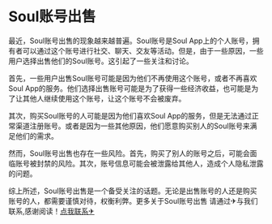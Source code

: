 # Soul账号出售

最近，Soul账号出售的现象越来越普遍。Soul账号是Soul App上的个人账号，拥有者可以通过这个账号进行社交、聊天、交友等活动。但是，由于一些原因，一些用户选择出售他们的Soul账号。这引起了一些关注和讨论。

首先，一些用户出售Soul账号可能是因为他们不再使用这个账号，或者不再喜欢Soul App的服务。他们选择出售账号可能是为了获得一些经济收益，也可能是为了让其他人继续使用这个账号，让这个账号不会被废弃。

其次，购买Soul账号的人可能是因为他们喜欢Soul App的服务，但是无法通过正常渠道注册账号。或者是因为一些其他原因，他们愿意购买别人的Soul账号来满足他们的需求。

然而，Soul账号出售也存在一些风险。首先，购买了别人的账号之后，可能会面临账号被封禁的风险。其次，账号信息可能会被泄露给其他人，造成个人隐私泄露的问题。

综上所述，Soul账号出售是一个备受关注的话题。无论是出售账号的人还是购买账号的人，都需要谨慎对待，权衡利弊。更多关于Soul账号出售 请通过✈与我们联系,感谢阅读！[点我联系✈](https://ad.G208.com)